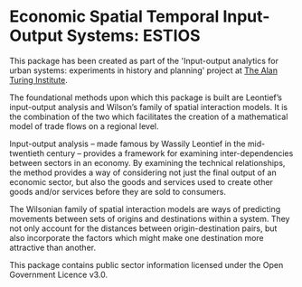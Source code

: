 # Economic Spatial Temporal Input-Output Systems: ESTIOS

This package has been created as part of the 'Input-output analytics for urban systems: experiments in history and planning' project at [The Alan Turing Institute](https://www.turing.ac.uk/).

The foundational methods upon which this package is built are Leontief’s input-output analysis and Wilson’s family of spatial interaction models. It is the combination of the two which facilitates the creation of a mathematical model of trade flows on a regional level.

Input-output analysis
– made famous by Wassily Leontief in the mid-twentieth century
– provides a framework for examining inter-dependencies between sectors in an economy.
By examining the technical relationships, the method provides a way of considering not just the final output of an economic sector, but also the goods and services used to create other goods and/or services before they are sold to consumers.

The Wilsonian family of spatial interaction models are ways of predicting movements between sets of origins and destinations within a system. They not only account for the distances between origin-destination pairs, but also incorporate the factors which might make one destination more attractive than another.

This package contains public sector information licensed under the Open Government Licence v3.0.
